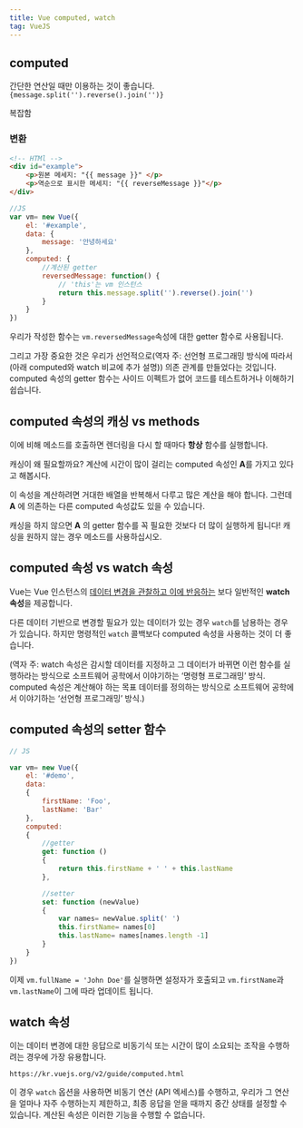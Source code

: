 ```yaml
---
title: Vue computed, watch
tag: VueJS
---
```






## computed 

간단한 연산일 때만 이용하는 것이 좋습니다.  `{message.split('').reverse().join('')}`

복잡함

### 변환

```html
<!-- HTMl -->
<div id="example">
    <p>원본 메세지: "{{ message }}" </p>
    <p>역순으로 표시한 메세지: "{{ reverseMessage }}"</p>
</div>
```

```javascript
//JS
var vm= new Vue({
    el: '#example',
    data: {
        message: '안녕하세요'
    },
    computed: {
        //계산된 getter
        reversedMessage: function() {
            // 'this'는 vm 인스턴스
            return this.message.split('').reverse().join('')
        }
    }
})
```

우리가 작성한 함수는 `vm.reversedMessage`속성에 대한 getter 함수로 사용됩니다.

그리고 가장 중요한 것은 우리가 선언적으로(역자 주: 선언형 프로그래밍 방식에 따라서(아래 computed와 watch 비교에 추가 설명)) 의존 관계를 만들었다는 것입니다. computed 속성의 getter 함수는 사이드 이펙트가 없어 코드를 테스트하거나 이해하기 쉽습니다.



## computed 속성의 캐싱 vs methods


이에 비해 메소드를 호출하면 렌더링을 다시 할 때마다 **항상** 함수를 실행합니다.

캐싱이 왜 필요할까요? 계산에 시간이 많이 걸리는 computed 속성인 **A**를 가지고 있다고 해봅시다. 

이 속성을 계산하려면 거대한 배열을 반복해서 다루고 많은 계산을 해야 합니다. 그런데 **A** 에 의존하는 다른 computed 속성값도 있을 수 있습니다. 

캐싱을 하지 않으면 **A** 의 getter 함수를 꼭 필요한 것보다 더 많이 실행하게 됩니다! 캐싱을 원하지 않는 경우 메소드를 사용하십시오.



## computed 속성 vs watch 속성



Vue는 Vue 인스턴스의 <u>데이터 변경을 관찰하고 이에 반응하는</u> 보다 일반적인 **watch 속성**을 제공합니다. 

다른 데이터 기반으로 변경할 필요가 있는 데이터가 있는 경우 `watch`를 남용하는 경우가 있습니다. 하지만 명령적인 `watch` 콜백보다 computed 속성을 사용하는 것이 더 좋습니다.

(역자 주: watch 속성은 감시할 데이터를 지정하고 그 데이터가 바뀌면 이런 함수를 실행하라는 방식으로 소프트웨어 공학에서 이야기하는 ‘명령형 프로그래밍’ 방식. computed 속성은 계산해야 하는 목표 데이터를 정의하는 방식으로 소프트웨어 공학에서 이야기하는 ‘선언형 프로그래밍’ 방식.) 



## computed 속성의 setter 함수

```javascript
// JS

var vm= new Vue({
    el: '#demo',
    data: 
    {
        firstName: 'Foo',
        lastName: 'Bar'
    },
    computed: 
    {
        //getter
        get: function () 
        {
            return this.firstName + ' ' + this.lastName
        },

        //setter
        set: function (newValue) 
        {
            var names= newValue.split(' ')
            this.firstName= names[0]
            this.lastName= names[names.length -1]
        }
    }
})
```

이제 `vm.fullName = 'John Doe'`를 실행하면 설정자가 호출되고 `vm.firstName`과 `vm.lastName`이 그에 따라 업데이트 됩니다.



## watch 속성

이는 데이터 변경에 대한 응답으로 비동기식 또는 시간이 많이 소요되는 조작을 수행하려는 경우에 가장 유용합니다.

```
https://kr.vuejs.org/v2/guide/computed.html
```

이 경우 `watch` 옵션을 사용하면 비동기 연산 (API 엑세스)를 수행하고, 우리가 그 연산을 얼마나 자주 수행하는지 제한하고, 최종 응답을 얻을 때까지 중간 상태를 설정할 수 있습니다. 계산된 속성은 이러한 기능을 수행할 수 없습니다.